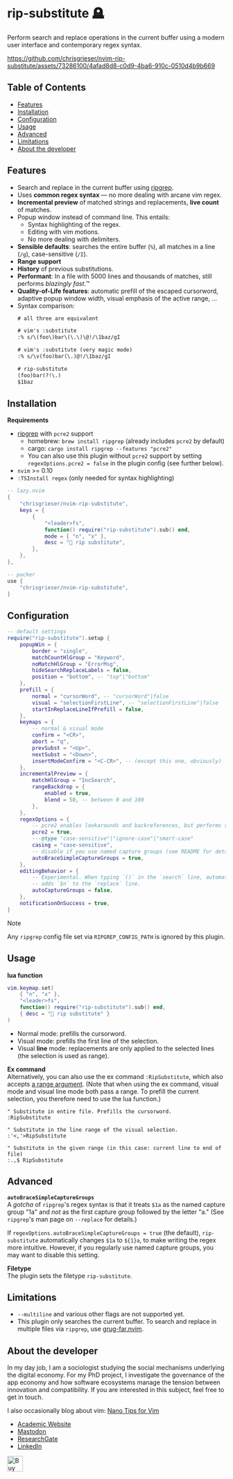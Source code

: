<!-- LTeX: enabled=false -->
# rip-substitute 🪦
<!-- LTeX: enabled=true -->
<!-- TODO uncomment shields when available in dotfyle.com 
<a href="https://dotfyle.com/plugins/chrisgrieser/rip-substitute">
<img alt="badge" src="https://dotfyle.com/plugins/chrisgrieser/rip-substitute/shield"/></a>
-->

Perform search and replace operations in the current buffer using a modern user
interface and contemporary regex syntax.

<https://github.com/chrisgrieser/nvim-rip-substitute/assets/73286100/4afad8d8-c0d9-4ba6-910c-0510d4b9b669>

## Table of Contents

<!-- toc -->

- [Features](#features)
- [Installation](#installation)
- [Configuration](#configuration)
- [Usage](#usage)
- [Advanced](#advanced)
- [Limitations](#limitations)
- [About the developer](#about-the-developer)

<!-- tocstop -->

## Features
- Search and replace in the current buffer using
  [ripgrep](https://github.com/BurntSushi/ripgrep).
- Uses **common regex syntax** — no more dealing with arcane vim regex.
- **Incremental preview** of matched strings and replacements, **live count** of
  matches.
- Popup window instead of command line. This entails:
	+ Syntax highlighting of the regex.
	+ Editing with vim motions.
	+ No more dealing with delimiters.
- **Sensible defaults**: searches the entire buffer (`%`), all matches in a line
  (`/g`), case-sensitive (`/I`).
- **Range support**
- **History** of previous substitutions.
- **Performant**: In a file with 5000 lines and thousands of matches, still
  performs *blazingly fast*.™
- **Quality-of-Life features**: automatic prefill of the escaped cursorword,
  adaptive popup window width, visual emphasis of the active range, …
- Syntax comparison:
  ```txt
  # all three are equivalent

  # vim's :substitute
  :% s/\(foo\)bar\(\.\)\@!/\1baz/gI

  # vim's :substitute (very magic mode)
  :% s/\v(foo)bar(\.)@!/\1baz/gI

  # rip-substitute
  (foo)bar(?!\.)
  $1baz
  ```

## Installation
**Requirements**
- [ripgrep](https://github.com/BurntSushi/ripgrep) with `pcre2` support
	+ homebrew: `brew install ripgrep` (already includes `pcre2` by default)
	+ cargo: `cargo install ripgrep --features "pcre2"`
	+ You can also use this plugin without `pcre2` support by setting
	  `regexOptions.pcre2 = false` in the plugin config (see further below).
- `nvim` >= 0.10
- `:TSInstall regex` (only needed for syntax highlighting)

```lua
-- lazy.nvim
{
	"chrisgrieser/nvim-rip-substitute",
	keys = {
		{
			"<leader>fs",
			function() require("rip-substitute").sub() end,
			mode = { "n", "x" },
			desc = " rip substitute",
		},
	},
},

-- packer
use {
	"chrisgrieser/nvim-rip-substitute",
}
```

## Configuration

```lua
-- default settings
require("rip-substitute").setup {
	popupWin = {
		border = "single",
		matchCountHlGroup = "Keyword",
		noMatchHlGroup = "ErrorMsg",
		hideSearchReplaceLabels = false,
		position = "bottom", -- "top"|"bottom"
	},
	prefill = {
		normal = "cursorWord", -- "cursorWord"|false
		visual = "selectionFirstLine", -- "selectionFirstLine"|false
		startInReplaceLineIfPrefill = false,
	},
	keymaps = {
		-- normal & visual mode
		confirm = "<CR>",
		abort = "q",
		prevSubst = "<Up>",
		nextSubst = "<Down>",
		insertModeConfirm = "<C-CR>", -- (except this one, obviously)
	},
	incrementalPreview = {
		matchHlGroup = "IncSearch",
		rangeBackdrop = {
			enabled = true,
			blend = 50, -- between 0 and 100
		},
	},
	regexOptions = {
		-- pcre2 enables lookarounds and backreferences, but performs slower
		pcre2 = true,
		---@type "case-sensitive"|"ignore-case"|"smart-case"
		casing = "case-sensitive",
		-- disable if you use named capture groups (see README for details)
		autoBraceSimpleCaptureGroups = true,
	},
	editingBehavior = {
		-- Experimental. When typing `()` in the `search` line, automatically
		-- adds `$n` to the `replace` line.
		autoCaptureGroups = false,
	},
	notificationOnSuccess = true,
}
```

> [!NOTE]
> Any `ripgrep` config file set via `RIPGREP_CONFIG_PATH` is ignored by this
> plugin.

## Usage
**lua function**  
```lua
vim.keymap.set(
	{ "n", "x" },
	"<leader>fs",
	function() require("rip-substitute").sub() end,
	{ desc = " rip substitute" }
)
```

- Normal mode: prefills the cursorword.
- Visual mode: prefills the first line of the selection.
- Visual **line** mode: replacements are only applied to the selected lines
  (the selection is used as range).

**Ex command**  
Alternatively, you can also use the ex command `:RipSubstitute`, which also
accepts [a range
argument](https://neovim.io/doc/user/cmdline.html#cmdline-ranges). (Note that
when using the ex command, visual mode and visual line mode both pass a range.
To prefill the current selection, you therefore need to use the lua function.)

```vim
" Substitute in entire file. Prefills the cursorword.
:RipSubstitute

" Substitute in the line range of the visual selection.
:'<,'>RipSubstitute

" Substitute in the given range (in this case: current line to end of file)
:.,$ RipSubstitute
```

## Advanced
**`autoBraceSimpleCaptureGroups`**  
A *gotcha* of `ripgrep`'s regex syntax is that it treats `$1a` as the named
capture group "1a" and *not* as the first capture group followed by the
letter "a." (See `ripgrep`'s man page on `--replace` for details.)

If `regexOptions.autoBraceSimpleCaptureGroups = true` (the default),
`rip-substitute` automatically changes `$1a` to `${1}a`, to make writing the
regex more intuitive. However, if you regularly use named capture groups, you
may want to disable this setting.

**Filetype**  
The plugin sets the filetype `rip-substitute`.

## Limitations
- `--multiline` and various other flags are not supported yet.
- This plugin only searches the current buffer. To search and replace in
  multiple files via `ripgrep`, use
  [grug-far.nvim](https://github.com/MagicDuck/grug-far.nvim).

<!-- vale Google.FirstPerson = NO -->
## About the developer
In my day job, I am a sociologist studying the social mechanisms underlying the
digital economy. For my PhD project, I investigate the governance of the app
economy and how software ecosystems manage the tension between innovation and
compatibility. If you are interested in this subject, feel free to get in touch.

I also occasionally blog about vim: [Nano Tips for Vim](https://nanotipsforvim.prose.sh)

- [Academic Website](https://chris-grieser.de/)
- [Mastodon](https://pkm.social/@pseudometa)
- [ResearchGate](https://www.researchgate.net/profile/Christopher-Grieser)
- [LinkedIn](https://www.linkedin.com/in/christopher-grieser-ba693b17a/)

<a href='https://ko-fi.com/Y8Y86SQ91' target='_blank'><img
	height='36'
	style='border:0px;height:36px;'
	src='https://cdn.ko-fi.com/cdn/kofi1.png?v=3'
	border='0'
	alt='Buy Me a Coffee at ko-fi.com'
/></a>
